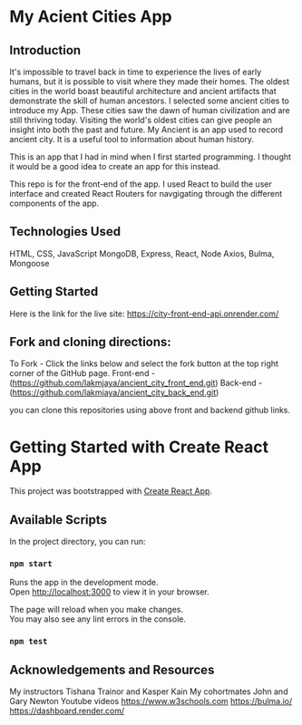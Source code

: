 # My Acient Cities App
## Introduction
It's impossible to travel back in time to experience the lives of early humans, but it is possible to visit where they made their homes. The oldest cities in the world boast beautiful architecture and ancient artifacts that demonstrate the skill of human ancestors.
I selected some ancient cities to introduce my App. These cities saw the dawn of human civilization and are still thriving today. Visiting the world's oldest cities can give people an insight into both the past and future.
My Ancient is an app used to record ancient city. It is a useful tool to information about human history.

This is an app that I had in mind when I first started programming. I thought it would be a good idea to create an app for this instead.

This repo is for the front-end of the app. I used React to build the user interface and created React Routers for navgigating through the different components of the app.


## Technologies Used
HTML, CSS, JavaScript
MongoDB, Express, React, Node
Axios, Bulma, Mongoose

## Getting Started
Here is the link for the live site: https://city-front-end-api.onrender.com/

## Fork and cloning directions:
To Fork - Click the links below and select the fork button at the top right corner of the GitHub page.
Front-end - (https://github.com/lakmjaya/ancient_city_front_end.git)
Back-end - (https://github.com/lakmjaya/ancient_city_back_end.git)

you can clone this repositories using above front and backend github links.

# Getting Started with Create React App

This project was bootstrapped with [Create React App](https://github.com/facebook/create-react-app).

## Available Scripts

In the project directory, you can run:

### `npm start`

Runs the app in the development mode.\
Open [http://localhost:3000](http://localhost:3000) to view it in your browser.

The page will reload when you make changes.\
You may also see any lint errors in the console.

### `npm test`

## Acknowledgements and Resources
My instructors Tishana Trainor and Kasper Kain
My cohortmates John and Gary Newton
Youtube videos
https://www.w3schools.com
https://bulma.io/
https://dashboard.render.com/